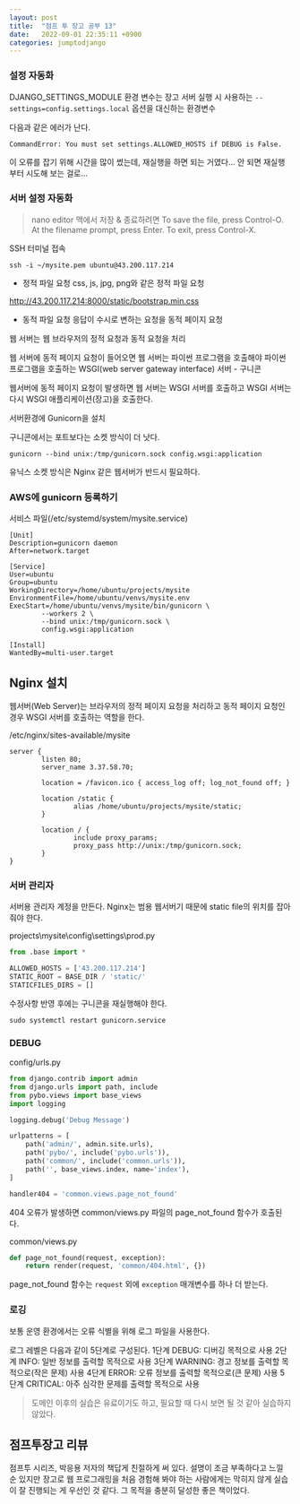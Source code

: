 ```yaml
---
layout: post
title:  "점프 투 장고 공부 13"
date:   2022-09-01 22:35:11 +0900
categories: jumptodjango
---
```


### 설정 자동화

DJANGO_SETTINGS_MODULE 환경 변수는 장고 서버 실행 시 사용하는 `--settings=config.settings.local` 옵션을 대신하는 환경변수


다음과 같은 에러가 난다.

`CommandError: You must set settings.ALLOWED_HOSTS if DEBUG is False.`

이 오류를 잡기 위해 시간을 많이 썼는데, 재실행을 하면 되는 거였다...
안 되면 재실행부터 시도해 보는 걸로...



### 서버 설정 자동화

> nano editor 맥에서 저장 & 종료하려면
> To save the file, press Control-O.
> At the filename prompt, press Enter.
> To exit, press Control-X.


SSH 터미널 접속

`ssh -i ~/mysite.pem ubuntu@43.200.117.214`



* 정적 파일 요청
css, js, jpg, png와 같은 정적 파일 요청

http://43.200.117.214:8000/static/bootstrap.min.css

* 동적 파일 요청
응답이 수시로 변하는 요청을 동적 페이지 요청



웹 서버는 웹 브라우저의 정적 요청과 동적 요청을 처리


웹 서버에 동적 페이지 요청이 들어오면 웹 서버는 파이썬 프로그램을 호출해야
파이썬 프로그램을 호출하는 WSGI(web server gateway interface) 서버 - 구니콘

웹서버에 동적 페이지 요청이 발생하면 웹 서버는 WSGI 서버를 호출하고 WSGI 서버는 다시 WSGI 애플리케이션(장고)을 호출한다. 


서버환경에 Gunicorn을 설치

구니콘에서는 포트보다는 소켓 방식이 더 낫다.

`gunicorn --bind unix:/tmp/gunicorn.sock config.wsgi:application`

유닉스 소켓 방식은 Nginx 같은 웹서버가 반드시 필요하다.



### AWS에 gunicorn 등록하기



서비스 파일(/etc/systemd/system/mysite.service)
```
[Unit]
Description=gunicorn daemon
After=network.target

[Service]
User=ubuntu
Group=ubuntu
WorkingDirectory=/home/ubuntu/projects/mysite
EnvironmentFile=/home/ubuntu/venvs/mysite.env
ExecStart=/home/ubuntu/venvs/mysite/bin/gunicorn \
        --workers 2 \
        --bind unix:/tmp/gunicorn.sock \
        config.wsgi:application

[Install]
WantedBy=multi-user.target
```


## Nginx 설치

웹서버(Web Server)는 브라우저의 정적 페이지 요청을 처리하고 동적 페이지 요청인 경우 WSGI 서버를 호출하는 역할을 한다.


/etc/nginx/sites-available/mysite
```
server {
        listen 80;
        server_name 3.37.58.70;

        location = /favicon.ico { access_log off; log_not_found off; }

        location /static {
                alias /home/ubuntu/projects/mysite/static;
        }

        location / {
                include proxy_params;
                proxy_pass http://unix:/tmp/gunicorn.sock;
        }
}
```


### 서버 관리자
서버용 관리자 계정을 만든다.
Nginx는 범용 웹서버기 때문에 static file의 위치를 잡아 줘야 한다.

projects\mysite\config\settings\prod.py

```python
from .base import *

ALLOWED_HOSTS = ['43.200.117.214']
STATIC_ROOT = BASE_DIR / 'static/'
STATICFILES_DIRS = []

```


수정사항 반영 후에는 구니콘을 재실행해야 한다.

`sudo systemctl restart gunicorn.service`



### DEBUG

config/urls.py
```python
from django.contrib import admin
from django.urls import path, include
from pybo.views import base_views
import logging

logging.debug('Debug Message')

urlpatterns = [
    path('admin/', admin.site.urls),
    path('pybo/', include('pybo.urls')),
    path('common/', include('common.urls')),
    path('', base_views.index, name='index'),
]

handler404 = 'common.views.page_not_found'

```
404 오류가 발생하면 common/views.py 파일의 page_not_found 함수가 호출된다.


common/views.py
```python
def page_not_found(request, exception):
    return render(request, 'common/404.html', {})
```

page_not_found 함수는 `request` 외에 `exception` 매개변수를 하나 더 받는다.


### 로깅

보통 운영 환경에서는 오류 식별을 위해 로그 파일을 사용한다.


로그 레벨은 다음과 같이 5단계로 구성된다. 
1단계 DEBUG: 디버깅 목적으로 사용
2단계 INFO: 일반 정보를 출력할 목적으로 사용
3단계 WARNING: 경고 정보를 출력할 목적으로(작은 문제) 사용
4단계 ERROR: 오류 정보를 출력할 목적으로(큰 문제) 사용
5단계 CRITICAL: 아주 심각한 문제를 출력할 목적으로 사용


> 도메인 이후의 실습은 유료이기도 하고, 필요할 때 다시 보면 될 것 같아 실습하지 않았다.




## 점프투장고 리뷰

점프투 시리즈, 박응용 저자의 책답게 친절하게 써 있다. 설명이 조금 부족하다고 느낄 순 있지만 장고로 웹 프로그래밍을 처음 경험해 봐야 하는 사람에게는 막히지 않게 실습이 잘 진행되는 게 우선인 것 같다. 그 목적을 충분히 달성한 좋은 책이었다.




